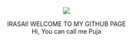 <p align="center">

<img align="center" img src="https://user-images.githubusercontent.com/73125355/125493781-9f03dc15-3e85-4d6f-9a35-5e98eb7c16ed.gif">

</p>










<div align="center">
  IRASAI! WELCOME TO MY GITHUB PAGE
</div>



<div align="center">
Hi, You can call me Puja
</div>
